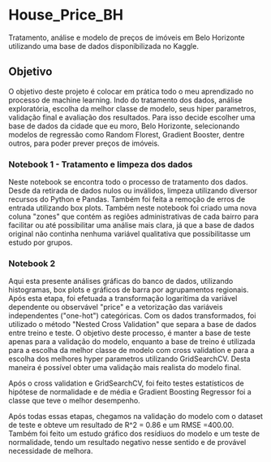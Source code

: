 <h1>House_Price_BH</h1>
Tratamento, análise e modelo de preços de imóveis em Belo Horizonte utilizando uma base de dados disponibilizada no Kaggle.

<h2>Objetivo</h2>

O objetivo deste projeto é colocar em prática todo o meu aprendizado no processo de machine learning. Indo do tratamento dos dados, análise exploratória, escolha da melhor classe de modelo, seus hiper parametros, validação final e avaliação dos resultados. Para isso decide escolher uma base de dados da cidade que eu moro, Belo Horizonte, selecionando modelos de regressão como Random Florest, Gradient Booster, dentre outros, para poder prever preços de imóveis.


<h3>Notebook 1 - Tratamento e limpeza dos dados</h3>
Neste notebook se encontra todo o processo de tratamento dos dados. Desde da retirada de dados nulos ou inválidos, limpeza utilizando diversor recursos do Python e Pandas. Também foi feita a remoção de erros de entrada utilizando box plots. Também neste notebook foi criado uma nova coluna "zones" que contém as regiões administrativas de cada bairro para facilitar ou até possibilitar
uma análise mais clara, já que a base de dados original não continha nenhuma variável qualitativa que possibilitasse um estudo por grupos.

<h3>Notebook 2</h3>
Aqui esta presente análises gráficas do banco de dados, utilizando histogramas, box plots e gráficos de barra por agrupamentos regionais. Após esta etapa, foi efetuada a transformação logarítima da variável dependente ou observável "price" e a vetorização das variáveis independentes ("one-hot") categóricas. Com os dados transformados, foi utilizado o método "Nested Cross Validation" que separa a base de dados entre treino e teste. O objetivo deste processo, é manter a base de teste apenas para a validação do modelo, enquanto a base de treino é utilizada para a escolha da melhor classe de modelo com cross validation e para a escolha dos melhores hyper parametros utilizando GridSearchCV. Desta maneira é possível obter uma validação mais realista do modelo final.

Após o cross validation e GridSearchCV, foi feito testes estatísticos de hipótese de normalidade e de média e Gradient Boosting Regressor foi a classe que teve o melhor desempenho.

Após todas essas etapas, chegamos na validação do modelo com o dataset de teste e obteve um resultado de R^2 = 0.86 e um RMSE =400.00.
Também foi feito um estudo gráfico dos resídiuos do modelo e um teste de normalidade, tendo um resultado negativo nesse sentido e de provável necessidade de melhora.



